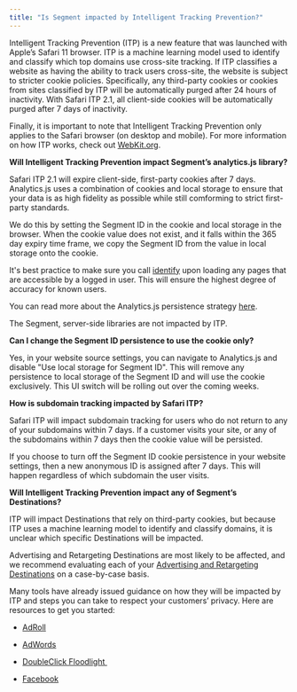 ```yaml
---
title: "Is Segment impacted by Intelligent Tracking Prevention?"
---
```


Intelligent Tracking Prevention (ITP) is a new feature that was launched with Apple’s Safari 11 browser. ITP is a machine learning model used to identify and classify which top domains use cross-site tracking. If ITP classifies a website as having the ability to track users cross-site, the website is subject to stricter cookie policies. Specifically, any third-party cookies or cookies from sites classified by ITP will be automatically purged after 24 hours of inactivity. With Safari ITP 2.1, all client-side cookies will be automatically purged after 7 days of inactivity.

Finally, it is important to note that Intelligent Tracking Prevention only applies to the Safari browser (on desktop and mobile). For more information on how ITP works, check out [WebKit.org](https://webkit.org/blog/7675/intelligent-tracking-prevention/).

**Will Intelligent Tracking Prevention impact Segment’s analytics.js library?**

Safari ITP 2.1 will expire client-side, first-party cookies after 7 days. Analytics.js uses a combination of cookies and local storage to ensure that your data is as high fidelity as possible while still comforming to strict first-party standards.

We do this by setting the Segment ID in the cookie and local storage in the browser. When the cookie value does not exist, and it falls within the 365 day expiry time frame, we copy the Segment ID from the value in local storage onto the cookie.

It's best practice to make sure you call [identify](https://segment.com/docs/spec/identify/) upon loading any pages that are accessible by a logged in user. This will ensure the highest degree of accuracy for known users.

You can read more about the Analytics.js persistence strategy [here](https://segment.com/docs/sources/website/analytics.js/#segment-id-persistance).

The Segment, server-side libraries are not impacted by ITP.

**Can I change the Segment ID persistence to use the cookie only?**

Yes, in your website source settings, you can navigate to Analytics.js and disable "Use local storage for Segment ID". This will remove any persistence to local storage of the Segment ID and will use the cookie exclusively. This UI switch will be rolling out over the coming weeks.

**How is subdomain tracking impacted by Safari ITP?**

Safari ITP will impact subdomain tracking for users who do not return to any of your subdomains within 7 days. If a customer visits your site, or any of the subdomains within 7 days then the cookie value will be persisted.

If you choose to turn off the Segment ID cookie persistence in your website settings, then a new anonymous ID is assigned after 7 days. This will happen regardless of which subdomain the user visits.

**Will Intelligent Tracking Prevention impact any of Segment’s Destinations?**

ITP will impact Destinations that rely on third-party cookies, but because ITP uses a machine learning model to identify and classify domains, it is unclear which specific Destinations will be impacted.

Advertising and Retargeting Destinations are most likely to be affected, and we recommend evaluating each of your [Advertising and Retargeting Destinations](https://segment.com/docs/destinations/) on a case-by-case basis. 

Many tools have already issued guidance on how they will be impacted by ITP and steps you can take to respect your customers’ privacy. Here are resources to get you started:

*   [AdRoll](https://help.adroll.com/hc/en-us/articles/212675877-Retargeting-on-Safari)

*   [AdWords](https://support.google.com/adwords/answer/7521212?hl=en&utm_source=awfe&utm_medium=referral&utm_campaign=notifications&authuser=1)

*   [DoubleClick Floodlight ](https://support.google.com/ds/answer/7524055)

*   [Facebook](https://developers.facebook.com/blog/post/2017/10/05/intelligent-tracking-prevention/)
